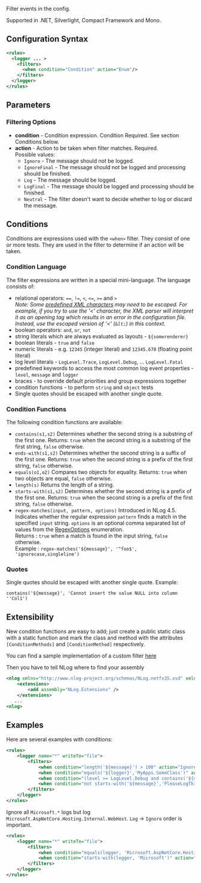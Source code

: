 Filter events in the config.

Supported in .NET, Silverlight, Compact Framework and Mono.

## Configuration Syntax
```xml
<rules>
  <logger ... >
    <filters>
      <when condition="Condition" action="Enum"/>
    </filters>
  </logger>
</rules>
```

## Parameters
### Filtering Options
* **condition** - Condition expression. Condition Required. See section Conditions below.
* **action** - Action to be taken when filter matches. Required.  
Possible values:
  * `Ignore` - The message should not be logged.
  * `IgnoreFinal` - The message should not be logged and processing should be finished.
  * `Log` - The message should be logged.
  * `LogFinal` - The message should be logged and processing should be finished.
  * `Neutral` - The filter doesn't want to decide whether to log or discard the message.


## Conditions 
Conditions are expressions used with the `<when>` filter. They consist of one or more tests. They are used in the filter to determine if an action will be taken.

### Condition Language
The filter expressions are written in a special mini-language. The language consists of:
* relational operators: `==`, `!=`, `<`, `<=`, `>=` and `>`
<br>_Note: Some [predefined XML characters](https://en.wikipedia.org/wiki/List_of_XML_and_HTML_character_entity_references#Predefined_entities_in_XML) may need to be escaped.  For example, if you try to use the '<' character, the XML parser will interpret it as an opening tag which results in an error in the configuration file.  Instead, use the escaped version of '<' (`&lt;`) in this context._
* boolean operators: `and`, `or`, `not`
* string literals which are always evaluated as layouts - `${somerenderer}`
* boolean literals - `true` and `false`
* numeric literals - e.g. `12345` (integer literal) and `12345.678` (floating point literal)
* log level literals - `LogLevel.Trace`, `LogLevel.Debug`, ... `LogLevel.Fatal`
* predefined keywords to access the most common log event properties - `level`, `message` and `logger`
* braces - to override default priorities and group expressions together
* condition functions - to perform `string` and `object` tests
* Single quotes should be escaped with another single quote. 

### Condition Functions
The following condition functions are available:
* `contains(s1,s2)` Determines whether the second string is a substring of the first one. Returns: `true` when the second string is a substring of the first string, `false` otherwise.
* `ends-with(s1,s2)` Determines whether the second string is a suffix of the first one. Returns: `true` when the second string is a prefix of the first string, `false` otherwise.
* `equals(o1,o2)` Compares two objects for equality. Returns: `true` when two objects are equal, `false` otherwise.
* `length(s)` Returns the length of a string.
* `starts-with(s1,s2)` Determines whether the second string is a prefix of the first one. Returns: `true` when the second string is a prefix of the first string, `false` otherwise.
* `regex-matches(input, pattern, options)` Introduced in NLog 4.5. Indicates whether the regular expression `pattern` finds a match in the specified `input` string. `options` is an optional comma separated list of values from the [RegexOptions](https://docs.microsoft.com/fr-fr/dotnet/api/system.text.regularexpressions.regexoptions?view=netstandard-2.0) enumeration.  
Returns : `true` when a match is found in the input string, `false` otherwise.  
Example : `regex-matches('${message}', '^foo$', 'ignorecase,singleline')`


### Quotes
Single quotes should be escaped with another single quote. 
Example:

```
contains('${message}', 'Cannot insert the value NULL into column ''Col1')
```

## Extensibility
New condition functions are easy to add; just create a public static class with a static function and mark the class and method with the attributes `[ConditionMethods]` and `[ConditionMethod]` respectively. 

You can find a sample implementation of a custom filter [here](https://github.com/NLog/NLog/blob/8201a362b8702be97facae2c6af83c2a6e9b54d1/tests/SampleExtensions/MyConditionMethods.cs)

Then you have to tell NLog where to find your assembly

```xml
<nlog xmlns="http://www.nlog-project.org/schemas/NLog.netfx35.xsd" xmlns:xsi="http://www.w3.org/2001/XMLSchema-instance" >
    <extensions>
		<add assembly="NLog.Extensions" />
    </extensions>
   ...
<nlog>
```

## Examples
Here are several examples with conditions:

```xml
<rules>
    <logger name="*" writeTo="file">
        <filters>
            <when condition="length('${message}') > 100" action="Ignore" />
            <when condition="equals('${logger}','MyApps.SomeClass')" action="Ignore" />
            <when condition="(level >= LogLevel.Debug and contains('${message}','PleaseDontLogThis')) or level==LogLevel.Warn" action="Ignore" />
            <when condition="not starts-with('${message}','PleaseLogThis')" action="Ignore" />
        </filters>
    </logger>
</rules>
```

Ignore all `Microsoft.*` logs but log `Microsoft.AspNetCore.Hosting.Internal.WebHost`. `Log` -> `Ignore` order is important.
```xml
<rules>
    <logger name="*" writeTo="file">
        <filters>
            <when condition="equals(logger, 'Microsoft.AspNetCore.Hosting.Internal.WebHost')" action="Log" />
            <when condition="starts-with(logger, 'Microsoft')" action="Ignore" />
        </filters>
    </logger>
</rules>
```